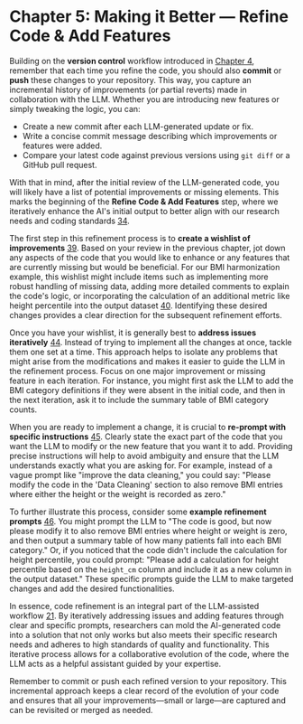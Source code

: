 # Chapter 5: Making it Better — Refine Code & Add Features

Building on the **version control** workflow introduced in [Chapter 4](Chapter04_CriticalEye.md#using-version-control-to-track-llm-generated-code-iterations), remember that each time you refine the code, you should also **commit** or **push** these changes to your repository. This way, you capture an incremental history of improvements (or partial reverts) made in collaboration with the LLM. Whether you are introducing new features or simply tweaking the logic, you can:
- Create a new commit after each LLM-generated update or fix.
- Write a concise commit message describing which improvements or features were added.
- Compare your latest code against previous versions using `git diff` or a GitHub pull request.

With that in mind, after the initial review of the LLM-generated code, you will likely have a list of potential improvements or missing elements. This marks the beginning of the **Refine Code & Add Features** step, where we iteratively enhance the AI's initial output to better align with our research needs and coding standards [34](../docs/References.md#ref34).

The first step in this refinement process is to **create a wishlist of improvements** [39](../docs/References.md#ref39). Based on your review in the previous chapter, jot down any aspects of the code that you would like to enhance or any features that are currently missing but would be beneficial. For our BMI harmonization example, this wishlist might include items such as implementing more robust handling of missing data, adding more detailed comments to explain the code's logic, or incorporating the calculation of an additional metric like height percentile into the output dataset [40](../docs/References.md#ref40). Identifying these desired changes provides a clear direction for the subsequent refinement efforts.

Once you have your wishlist, it is generally best to **address issues iteratively** [44](../docs/References.md#ref44). Instead of trying to implement all the changes at once, tackle them one set at a time. This approach helps to isolate any problems that might arise from the modifications and makes it easier to guide the LLM in the refinement process. Focus on one major improvement or missing feature in each iteration. For instance, you might first ask the LLM to add the BMI category definitions if they were absent in the initial code, and then in the next iteration, ask it to include the summary table of BMI category counts.

When you are ready to implement a change, it is crucial to **re-prompt with specific instructions** [45](../docs/References.md#ref45). Clearly state the exact part of the code that you want the LLM to modify or the new feature that you want it to add. Providing precise instructions will help to avoid ambiguity and ensure that the LLM understands exactly what you are asking for. For example, instead of a vague prompt like "improve the data cleaning," you could say: "Please modify the code in the 'Data Cleaning' section to also remove BMI entries where either the height or the weight is recorded as zero."

To further illustrate this process, consider some **example refinement prompts** [46](../docs/References.md#ref46). You might prompt the LLM to "The code is good, but now please modify it to also remove BMI entries where height or weight is zero, and then output a summary table of how many patients fall into each BMI category." Or, if you noticed that the code didn't include the calculation for height percentile, you could prompt: "Please add a calculation for height percentile based on the `height_cm` column and include it as a new column in the output dataset." These specific prompts guide the LLM to make targeted changes and add the desired functionalities.

In essence, code refinement is an integral part of the LLM-assisted workflow [21](../docs/References.md#ref21). By iteratively addressing issues and adding features through clear and specific prompts, researchers can mold the AI-generated code into a solution that not only works but also meets their specific research needs and adheres to high standards of quality and functionality. This iterative process allows for a collaborative evolution of the code, where the LLM acts as a helpful assistant guided by your expertise.

Remember to commit or push each refined version to your repository. This incremental approach keeps a clear record of the evolution of your code and ensures that all your improvements—small or large—are captured and can be revisited or merged as needed.
